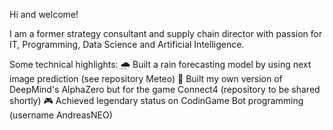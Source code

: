Hi and welcome!

I am a former strategy consultant and supply chain director with passion for IT, Programming, Data Science and Artificial Intelligence.

Some technical highlights:
 :cloud_with_rain: Built a rain forecasting model by using next image prediction (see repository Meteo)
 :robot: Built my own version of DeepMind's AlphaZero but for the game Connect4 (repository to be shared shortly)
 :video_game: Achieved legendary status on CodinGame Bot programming (username AndreasNEO)


<!--
**andreas8311/andreas8311** is a ✨ _special_ ✨ repository because its `README.md` (this file) appears on your GitHub profile.

Here are some ideas to get you started:

- 🔭 I’m currently working on ...
- 🌱 I’m currently learning ...
- 👯 I’m looking to collaborate on ...
- 🤔 I’m looking for help with ...
- 💬 Ask me about ...
- 📫 How to reach me: ...
- 😄 Pronouns: ...
- ⚡ Fun fact: ...
-->
